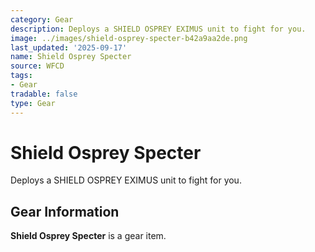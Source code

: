 ```yaml
---
category: Gear
description: Deploys a SHIELD OSPREY EXIMUS unit to fight for you.
image: ../images/shield-osprey-specter-b42a9aa2de.png
last_updated: '2025-09-17'
name: Shield Osprey Specter
source: WFCD
tags:
- Gear
tradable: false
type: Gear
---
```


# Shield Osprey Specter

Deploys a SHIELD OSPREY EXIMUS unit to fight for you.

## Gear Information

**Shield Osprey Specter** is a gear item.

